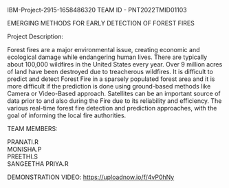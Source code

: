 IBM-Project-2915-1658486320
TEAM ID - PNT2022TMID01103

EMERGING METHODS FOR EARLY DETECTION OF FOREST FIRES

Project Description:

Forest fires are a major environmental issue, creating economic and ecological damage while endangering human lives. There are typically about 100,000 wildfires in the United States every year. Over 9 million acres of land have been destroyed due to treacherous wildfires. It is difficult to predict and detect Forest Fire in a sparsely populated forest area and it is more difficult if the prediction is done using ground-based methods like Camera or Video-Based approach. Satellites can be an important source of data prior to and also during the Fire due to its reliability and efficiency. The various real-time forest fire detection and prediction approaches, with the goal of informing the local fire authorities.

TEAM MEMBERS:

PRANATI.R          
MONISHA.P         
PREETHI.S           
SANGEETHA PRIYA.R   

DEMONSTRATION VIDEO:
https://uploadnow.io/f/4vP0hNy
